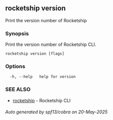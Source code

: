 ## rocketship version

Print the version number of Rocketship

### Synopsis

Print the version number of Rocketship CLI.

```
rocketship version [flags]
```

### Options

```
  -h, --help   help for version
```

### SEE ALSO

* [rocketship](rocketship.md)	 - Rocketship CLI

###### Auto generated by spf13/cobra on 20-May-2025
